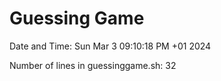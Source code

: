 # Guessing Game

Date and Time: Sun Mar  3 09:10:18 PM +01 2024

Number of lines in guessinggame.sh: 32
